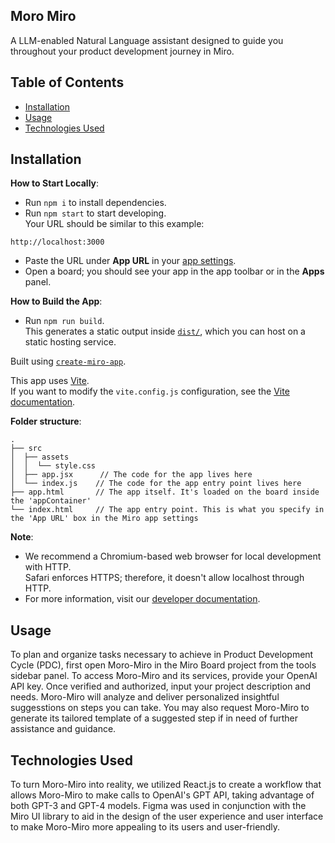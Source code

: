 ## Moro Miro

A LLM-enabled Natural Language assistant designed to guide you throughout your product development journey in Miro. 

## Table of Contents
- [Installation](#installation)
- [Usage](#usage)
- [Technologies Used](#technologies-used)

## Installation 

**How to Start Locally**:

- Run `npm i` to install dependencies.
- Run `npm start` to start developing. \
  Your URL should be similar to this example:
 ```
 http://localhost:3000
 ```
- Paste the URL under **App URL** in your
  [app settings](https://developers.miro.com/docs/build-your-first-hello-world-app#step-3-configure-your-app-in-miro).
- Open a board; you should see your app in the app toolbar or in the **Apps**
  panel.

**How to Build the App**:

- Run `npm run build`. \
  This generates a static output inside [`dist/`](./dist), which you can host on a static hosting
  service.

Built using [`create-miro-app`](https://www.npmjs.com/package/create-miro-app).

This app uses [Vite](https://vitejs.dev/). \
If you want to modify the `vite.config.js` configuration, see the [Vite documentation](https://vitejs.dev/guide/).

**Folder structure**:

<!-- The following tree structure is just an example -->

```
.
├── src
│  ├── assets
│  │  └── style.css
│  ├── app.jsx      // The code for the app lives here
│  └── index.js    // The code for the app entry point lives here
├── app.html       // The app itself. It's loaded on the board inside the 'appContainer'
└── index.html     // The app entry point. This is what you specify in the 'App URL' box in the Miro app settings
```
**Note**:

- We recommend a Chromium-based web browser for local development with HTTP. \
  Safari enforces HTTPS; therefore, it doesn't allow localhost through HTTP.
- For more information, visit our [developer documentation](https://developers.miro.com).

## Usage
To plan and organize tasks necessary to achieve in Product Development Cycle (PDC), first open Moro-Miro in the Miro Board project from the tools sidebar panel. To access Moro-Miro and its services, provide your OpenAI API key. Once verified and authorized, input your project description and needs. Moro-Miro will analyze and deliver personalized insightful suggesstions on steps you can take. You may also request Moro-Miro to generate its tailored template of a suggested step if in need of further assistance and guidance. 

## Technologies Used
To turn Moro-Miro into reality, we utilized React.js to create a workflow that allows Moro-Miro to make calls to OpenAI's GPT API, taking advantage of both GPT-3 and GPT-4 models. Figma was used in conjunction with the Miro UI library to aid in the design of the user experience and user interface to make Moro-Miro more appealing to its users and user-friendly. 
